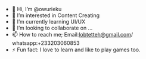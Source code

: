 - 👋 Hi, I’m @owurieku
- 👀 I’m interested in Content Creating
- 🌱 I’m currently learning UI/UX
- 💞️ I’m looking to collaborate on ...
- 📫 How to reach me; Email:lobtetteh@gmail.com/ whatsapp:+233203060853
- ⚡ Fun fact: I love to learn and like to play games too.

<!---
owurieku/owurieku is a ✨ special ✨ repository because its `README.md` (this file) appears on your GitHub profile.
You can click the Preview link to take a look at your changes.
--->
